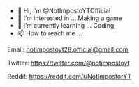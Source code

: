 - 👋 Hi, I’m @NotImpostoYTOfficial
- 👀 I’m interested in ... Making a game
- 🌱 I’m currently learning ... Coding
- 📫 How to reach me ...

Email: notimpostoyt28.official@gmail.com

Twitter: https://twitter.com/@notimpostoyt

Reddit: https://reddit.com/r/NotImpostorYT


